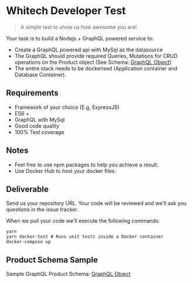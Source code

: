 # Whitech Developer Test

> A simple test to show us how awesome you are!

Your task is to build a Nodejs + GraphQL powered service to:

- Create a GraphQL powered api with MySql as the datasource
- The GraphQL should provide required Queries, Mutations for CRUD operations on the Product object (See Schema: [GraphQL Object](https://github.com/whitechdevs/nodejs-test/blob/master/GraphQLProductObjectSample.js "GraphQL Object"))
- The entire stack needs to be dockerised (Application container and Database Container). 

## Requirements

- Framework of your choice (E.g, ExpressJS)
- ES6 +
- GraphQL with MySql
- Good code quality
- 100% Test coverage

## Notes

- Feel free to use npm packages to help you achieve a result.
- Use Docker Hub to host your docker files.

## Deliverable

Send us your repository URL. Your code will be reviewed and we'll ask you questions in the issue tracker.

When we pull your code we'll execute the following commands:

```
yarn
yarn docker-test # Runs unit tests inside a Docker container
docker-compose up
```

## Product Schema Sample

Sample GraphQL Product Schema:  [GraphQL Object](https://github.com/whitechdevs/nodejs-test/blob/master/GraphQLProductObjectSample.js "GraphQL Object")
